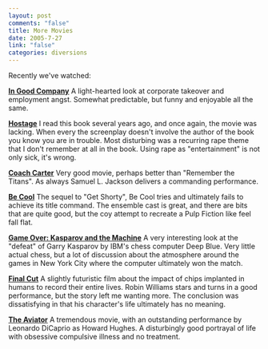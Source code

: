 ```yaml
--- 
layout: post
comments: "false"
title: More Movies
date: 2005-7-27
link: "false"
categories: diversions
---
```

Recently we've watched:

<strong><a href="http://imdb.com/title/tt0385267/" title="In Good Company">In Good Company</a></strong>
A light-hearted look at corporate takeover and employment angst. Somewhat predictable, but funny and enjoyable all the same.

<strong><a href="http://imdb.com/title/tt0340163/" title="Hostage">Hostage</a></strong>
I read this book several years ago, and once again, the movie was lacking. When every the screenplay doesn't involve the author of the book you know you are in trouble. Most disturbing was a recurring rape theme that I don't remember at all in the book. Using rape as "entertainment" is not only sick, it's wrong.

<strong><a href="http://imdb.com/title/tt0393162/" title="Coach Carter">Coach Carter</a></strong>
Very good movie, perhaps better than "Remember the Titans". As always Samuel L. Jackson delivers a commanding performance.

<strong><a href="http://imdb.com/title/tt0377471/" title="Be Cool">Be Cool</a></strong>
The sequel to "Get Shorty", Be Cool tries and ultimately fails to achieve its title command. The ensemble cast is great, and there are bits that are quite good, but the coy attempt to recreate a Pulp Fiction like feel fall flat.

<strong><a href="http://imdb.com/title/tt0379296/" title="Game Over: Kasparov and the Machine">Game Over: Kasparov and the Machine</a></strong>
A very interesting look at the "defeat" of Garry Kasparov by IBM's chess computer Deep Blue. Very little actual chess, but a lot of discussion about the atmosphere around the games in New York City where the computer ultimately won the match.

<strong><a href="http://imdb.com/title/tt0364343/" title="Final Cut">Final Cut</a></strong>
A slightly futuristic film about the impact of chips implanted in humans to record their entire lives. Robin Williams stars and turns in a good performance, but the story left me wanting more. The conclusion was dissatisfying in that his character's life ultimately has no meaning.

<strong><a href="http://imdb.com/title/tt0338751/" title="The Aviator">The Aviator</a></strong>
A tremendous movie, with an outstanding performance by Leonardo DiCaprio as Howard Hughes. A disturbingly good portrayal of life with obsessive compulsive illness and no treatment.
